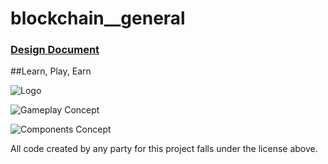 # blockchain__general
### [Design Document](https://docs.google.com/document/d/1tsXx9D7I1wqGmEUUq0oJGUZ--iy6KbLGce7hpL9jQK8/edit?usp=sharing)

##Learn, Play, Earn

![Logo](https://github.com/dev-launchers/blockchain__general/blob/main/art/DevBotsLogo.png "Logo")

![Gameplay Concept](https://github.com/dev-launchers/blockchain__general/blob/main/art/DevBotProto.png "Gameplay Concept")

![Components Concept](https://github.com/dev-launchers/blockchain__general/blob/main/art/ComponentPrototypes.png "Components Concept")

All code created by any party for this project falls under the license above.
